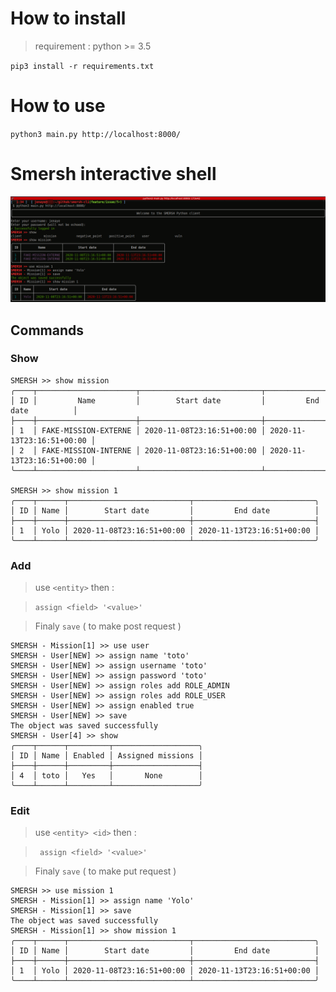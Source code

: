# How to install

>requirement : python >= 3.5


`pip3 install -r requirements.txt`

# How to use 

`python3 main.py http://localhost:8000/` 

# Smersh interactive shell

![Exemple](img/exemple.png)

## Commands


### Show 


```
SMERSH >> show mission 
╭────┬──────────────────────┬───────────────────────────┬───────────────────────────╮
│ ID │         Name         │        Start date         │         End date          │
├────┼──────────────────────┼───────────────────────────┼───────────────────────────┤
│ 1  │ FAKE-MISSION-EXTERNE │ 2020-11-08T23:16:51+00:00 │ 2020-11-13T23:16:51+00:00 │
│ 2  │ FAKE-MISSION-INTERNE │ 2020-11-08T23:16:51+00:00 │ 2020-11-13T23:16:51+00:00 │
╰────┴──────────────────────┴───────────────────────────┴───────────────────────────╯

SMERSH >> show mission 1
╭────┬──────┬───────────────────────────┬───────────────────────────╮
│ ID │ Name │        Start date         │         End date          │
├────┼──────┼───────────────────────────┼───────────────────────────┤
│ 1  │ Yolo │ 2020-11-08T23:16:51+00:00 │ 2020-11-13T23:16:51+00:00 │
╰────┴──────┴───────────────────────────┴───────────────────────────╯
``` 


### Add

>use `<entity>`  then : 

> `assign <field> '<value>'`

> Finaly `save` ( to make post request )

``` 
SMERSH - Mission[1] >> use user 
SMERSH - User[NEW] >> assign name 'toto'
SMERSH - User[NEW] >> assign username 'toto'
SMERSH - User[NEW] >> assign password 'toto'
SMERSH - User[NEW] >> assign roles add ROLE_ADMIN
SMERSH - User[NEW] >> assign roles add ROLE_USER
SMERSH - User[NEW] >> assign enabled true
SMERSH - User[NEW] >> save
The object was saved successfully
SMERSH - User[4] >> show
╭────┬──────┬─────────┬───────────────────╮
│ ID │ Name │ Enabled │ Assigned missions │
├────┼──────┼─────────┼───────────────────┤
│ 4  │ toto │   Yes   │       None        │
╰────┴──────┴─────────┴───────────────────╯

``` 




### Edit 
>use `<entity> <id>`  then  : 

> ` assign <field> '<value>'`

> Finaly `save` ( to make put request )



``` 
SMERSH >> use mission 1
SMERSH - Mission[1] >> assign name 'Yolo'
SMERSH - Mission[1] >> save
The object was saved successfully
SMERSH - Mission[1] >> show mission 1
╭────┬──────┬───────────────────────────┬───────────────────────────╮
│ ID │ Name │        Start date         │         End date          │
├────┼──────┼───────────────────────────┼───────────────────────────┤
│ 1  │ Yolo │ 2020-11-08T23:16:51+00:00 │ 2020-11-13T23:16:51+00:00 │
╰────┴──────┴───────────────────────────┴───────────────────────────╯

``` 





